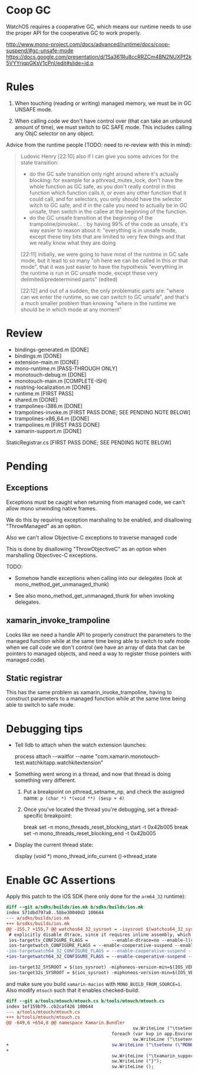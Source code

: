 Coop GC
=======

WatchOS requires a cooperative GC, which means our runtime
needs to use the proper API for the cooperative GC to work
properly.

http://www.mono-project.com/docs/advanced/runtime/docs/coop-suspend/#gc-unsafe-mode
https://docs.google.com/presentation/d/1Sa361Ru8ccRRZCm4BN2NUXPf2k5VYYrjqpGKsV1cPnI/edit#slide=id.p

Rules
=====

1. When touching (reading or writing) managed memory, we must
   be in GC UNSAFE mode.

2. When calling code we don't have control over (that can take
   an unbound amount of time), we must switch to GC SAFE mode.
   This includes calling any ObjC selector on any object.

Advice from the runtime people (TODO: need to re-review with this in mind):

> Ludovic Henry [22:10] 
> also if I can give you some advices for the state transition:
> - do the GC safe transition only right around where it's actually blocking: for example for a pthread_mutex_lock, don't have the whole function as GC safe, as you don't really control in this function which function calls it, or even any other function that it could call, and for selectors, you only should have the selector witch to GC safe, and if in the calle you need to actually be in GC unsafe, then switch in the callee at the beginning of the function.
> - do the GC unsafe transition at the beginning of the trampoline/pinvoke/... : by having 99% of the code as unsafe, it's way easier to reason about it: "everything is in unsafe mode, except these tiny bits that are limited to very few things and that we really know what they are doing
>
> [22:11] 
> initially, we were going to have most of the runtime in GC safe mode, but it lead to so many "oh here we can be called in this or that mode", that it was just easier to have the hypothesis "everything in the runtime is run in GC unsafe mode, except these very delimited/predetermined parts" (edited)
> 
> [22:12] 
> and out of a sudden, the only problematic parts are: "where can we enter the runtime, so we can switch to GC unsafe", and that's a much smaller problem than knowing "where in the runtime we should be in which mode at any moment"

Review
======

* bindings-generated.m [DONE]
* bindings.m [DONE]
* extension-main.m [DONE]
* mono-runtime.m [PASS-THROUGH ONLY]
* monotouch-debug.m [DONE]
* monotouch-main.m [COMPLETE-ISH]
* nsstring-localization.m [DONE]
* runtime.m [FIRST PASS]
* shared.m [DONE]
* trampolines-i386.m [DONE]
* trampolines-invoke.m [FIRST PASS DONE; SEE PENDING NOTE BELOW]
* trampolines-x86_64.m [DONE]
* trampolines.m [FIRST PASS DONE]
* xamarin-support.m [DONE]

StaticRegistrar.cs [FIRST PASS DONE; SEE PENDING NOTE BELOW]

Pending
=======

Exceptions
----------

Exceptions must be caught when returning from managed code,
we can't allow mono unwinding native frames.

We do this by requiring exception marshaling to be enabled,
and disallowing "ThrowManaged" as an option.

Also we can't allow Objective-C exceptions to traverse
managed code

This is done by disallowing "ThrowObjectiveC" as an
option when marshalling Objectivec-C exceptions.

TODO:

* Somehow handle exceptions when calling into our delegates
  (look at mono_method_get_unmanaged_thunk)

* See also mono_method_get_unmanaged_thunk for when invoking delegates.

xamarin_invoke_trampoline
-------------------------

Looks like we need a handle API to properly construct the
parameters to the managed function while at the same time
being able to switch to safe mode when we call code we
don't control (we have an array of data that can be pointers
to managed objects, and need a way to register those pointers
with managed code).

Static registrar
----------------

This has the same problem as xamarin_invoke_trampoline,
having to construct parameters to a managed function
while at the same time being able to switch to safe mode.

Debugging tips
==============

* Tell lldb to attach when the watch extension launches:

    process attach --waitfor --name "com.xamarin.monotouch-test.watchkitapp.watchkitextension"

* Something went wrong in a thread, and now that thread is doing something very different.

    1. Put a breakpoint on pthread_setname_np, and check the assigned name: `p (char *) *(void **) ($esp + 4)`
    2. Once you've located the thread you're debugging, set a thread-specific breakpoint:

        break set -n mono_threads_reset_blocking_start -t 0x42b005 
        break set -n mono_threads_reset_blocking_end   -t 0x42b005 

* Display the current thread state:

    display (void *) mono_thread_info_current ()->thread_state

Enable GC Assertions
====================

Apply this patch to the iOS SDK (here only done for the `arm64_32` runtime):
```patch
diff --git a/sdks/builds/ios.mk b/sdks/builds/ios.mk
index 571dbd797a8..5bbe30040d2 100644
--- a/sdks/builds/ios.mk
+++ b/sdks/builds/ios.mk
@@ -155,7 +155,7 @@ watchos64_32_sysroot = -isysroot $(watchos64_32_sysroot_path)
 # explicitly disable dtrace, since it requires inline assembly, which is disabled on AppleTV (and mono's configure.ac doesn't know that (yet at least))
 ios-targettv_CONFIGURE_FLAGS =         --enable-dtrace=no --enable-llvm-runtime --with-bitcode=yes
 ios-targetwatch_CONFIGURE_FLAGS = --enable-cooperative-suspend --enable-llvm-runtime --with-bitcode=yes
-ios-targetwatch64_32_CONFIGURE_FLAGS = --enable-cooperative-suspend --enable-llvm-runtime --with-bitcode=yes
+ios-targetwatch64_32_CONFIGURE_FLAGS = --enable-cooperative-suspend --enable-llvm-runtime --with-bitcode=yes --enable-checked-build=gc

 ios-target32_SYSROOT = $(ios_sysroot) -miphoneos-version-min=$(IOS_VERSION_MIN)
 ios-target32s_SYSROOT = $(ios_sysroot) -miphoneos-version-min=$(IOS_VERSION_MIN)
```

and make sure you build `xamarin-macios` with `MONO_BUILD_FROM_SOURCE=1`. Also modify `mtouch` such that it enables checked-build:

```patch
diff --git a/tools/mtouch/mtouch.cs b/tools/mtouch/mtouch.cs
index 1ef159b79..cb2caf426 100644
--- a/tools/mtouch/mtouch.cs
+++ b/tools/mtouch/mtouch.cs
@@ -649,6 +654,8 @@ namespace Xamarin.Bundler
                                                sw.WriteLine ("\tsetenv (\"MONO_GC_PARAMS\", \"{0}\", 1);", app.MonoGCParams);
                                        foreach (var kvp in app.EnvironmentVariables)
                                                sw.WriteLine ("\tsetenv (\"{0}\", \"{1}\", 1);", kvp.Key.Replace ("\"", "\\\""), kvp.Value.Replace ("\"", "\\\""));
+                                       sw.WriteLine ("\tsetenv (\"MONO_CHECK_MODE\", \"gc\", 1);");
+
                                        sw.WriteLine ("\txamarin_supports_dynamic_registration = {0};", app.DynamicRegistrationSupported ? "TRUE" : "FALSE");
                                        sw.WriteLine ("}");
                                        sw.WriteLine ();
```
